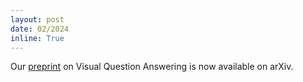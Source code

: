 ```yaml
---
layout: post
date: 02/2024
inline: True
---
```


Our <a href='https://arxiv.org/abs/2402.11058'>preprint</a> on Visual Question Answering is now available on arXiv.























